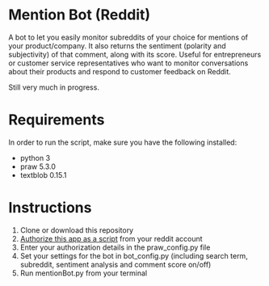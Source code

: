 # Mention Bot (Reddit)
A bot to let you easily monitor subreddits of your choice for mentions of your product/company. It also returns the sentiment (polarity and subjectivity) of that comment, along with its score. Useful for entrepreneurs or customer service representatives who want to monitor conversations about their products and respond to customer feedback on Reddit.

Still very much in progress.

# Requirements
In order to run the script, make sure you have the following installed:
- python 3 
- praw 5.3.0
- textblob 0.15.1

# Instructions
1. Clone or download this repository
2. [Authorize this app as a script](https://github.com/reddit-archive/reddit/wiki/OAuth2) from your reddit account
3. Enter your authorization details in the praw_config.py file
4. Set your settings for the bot in bot_config.py (including search term, subreddit, sentiment analysis and comment score on/off)
5. Run mentionBot.py from your terminal